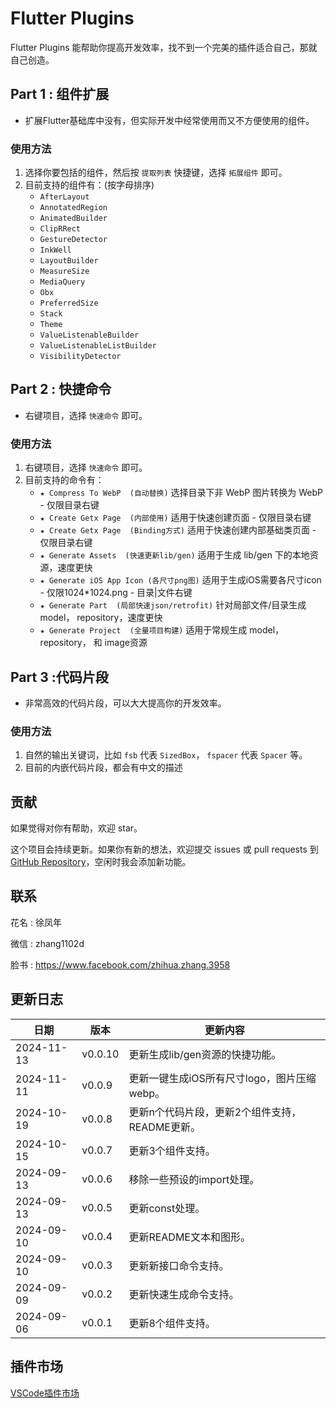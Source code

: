 # Flutter Plugins

Flutter Plugins 能帮助你提高开发效率，找不到一个完美的插件适合自己，那就自己创造。

## Part 1 : 组件扩展

- 扩展Flutter基础库中没有，但实际开发中经常使用而又不方便使用的组件。

### 使用方法

1. 选择你要包括的组件，然后按 `提取列表` 快捷键，选择 `拓展组件` 即可。
2. 目前支持的组件有：(按字母排序)
    - `AfterLayout`
    - `AnnotatedRegion`
    - `AnimatedBuilder`
    - `ClipRRect`
    - `GestureDetector`
    - `InkWell`
    - `LayoutBuilder`
    - `MeasureSize`
    - `MediaQuery`
    - `Obx`
    - `PreferredSize`
    - `Stack`
    - `Theme`
    - `ValueListenableBuilder`
    - `ValueListenableListBuilder`
    - `VisibilityDetector`

## Part 2 : 快捷命令

- 右键项目，选择 `快速命令` 即可。

### 使用方法

1. 右键项目，选择 `快速命令` 即可。
2. 目前支持的命令有：
   - `★ Compress To WebP  (自动替换)` 选择目录下非 WebP 图片转换为 WebP - 仅限目录右键
   - `★ Create Getx Page  (内部使用)` 适用于快速创建页面 - 仅限目录右键
   - `★ Create Getx Page  (Binding方式)` 适用于快速创建内部基础类页面 - 仅限目录右键
   - `★ Generate Assets  (快速更新lib/gen)` 适用于生成 lib/gen 下的本地资源，速度更快
   - `★ Generate iOS App Icon (各尺寸png图)` 适用于生成iOS需要各尺寸icon - 仅限1024*1024.png - 目录|文件右键
   - `★ Generate Part  (局部快速json/retrofit)` 针对局部文件/目录生成 model， repository，速度更快
   - `★ Generate Project  (全量项目构建)` 适用于常规生成 model， repository， 和 image资源
  
## Part 3 :代码片段

- 非常高效的代码片段，可以大大提高你的开发效率。

### 使用方法

1. 自然的输出关键词，比如 `fsb` 代表 `SizedBox`， `fspacer` 代表 `Spacer` 等。
2. 目前的内嵌代码片段，都会有中文的描述

## 贡献

如果觉得对你有帮助，欢迎 star。

这个项目会持续更新。如果你有新的想法，欢迎提交 issues 或 pull requests 到 [GitHub Repository](https://github.com/ke112/vscode_plugins)，空闲时我会添加新功能。


## 联系
花名 : 徐凤年

微信 : zhang1102d

脸书 : https://www.facebook.com/zhihua.zhang.3958

## 更新日志

| 日期       | 版本    | 更新内容                                       |
| ---------- | ------- | ---------------------------------------------- |
| 2024-11-13 | v0.0.10 | 更新生成lib/gen资源的快捷功能。                |
| 2024-11-11 | v0.0.9  | 更新一键生成iOS所有尺寸logo，图片压缩webp。    |
| 2024-10-19 | v0.0.8  | 更新n个代码片段，更新2个组件支持，README更新。 |
| 2024-10-15 | v0.0.7  | 更新3个组件支持。                              |
| 2024-09-13 | v0.0.6  | 移除一些预设的import处理。                     |
| 2024-09-13 | v0.0.5  | 更新const处理。                                |
| 2024-09-10 | v0.0.4  | 更新README文本和图形。                         |
| 2024-09-10 | v0.0.3  | 更新新接口命令支持。                           |
| 2024-09-09 | v0.0.2  | 更新快速生成命令支持。                         |
| 2024-09-06 | v0.0.1  | 更新8个组件支持。                              |

## 插件市场
[VSCode插件市场](https://marketplace.visualstudio.com/items?itemName=zhangzhihua.flutter-plugins-zhangzhihua)
